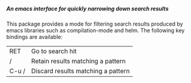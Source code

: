 ##### An emacs interface for quickly narrowing down search results

This package provides a mode for filtering search results produced by emacs libraries such as compilation-mode and helm. The following key bindings are available:

|       |                                    |
|-------|------------------------------------|
| RET   | Go to search hit                   |
| /     | Retain results matching a pattern  |
| C-u / | Discard results matching a pattern |
